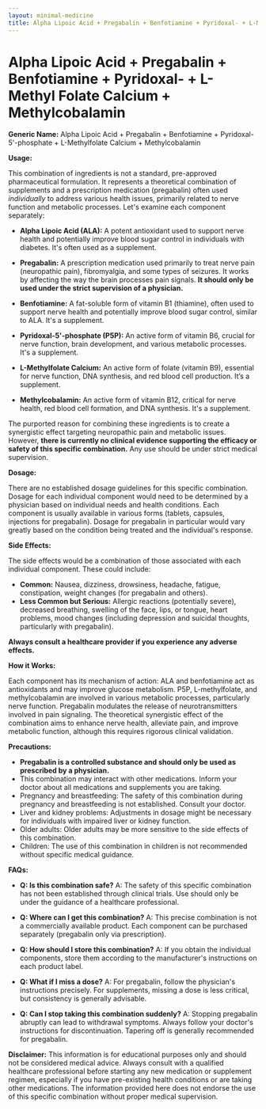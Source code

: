```yaml
---
layout: minimal-medicine
title: Alpha Lipoic Acid + Pregabalin + Benfotiamine + Pyridoxal- + L-Methyl Folate Calcium + Methylcobalamin
---
```


# Alpha Lipoic Acid + Pregabalin + Benfotiamine + Pyridoxal- + L-Methyl Folate Calcium + Methylcobalamin

**Generic Name:** Alpha Lipoic Acid + Pregabalin + Benfotiamine + Pyridoxal-5'-phosphate + L-Methylfolate Calcium + Methylcobalamin


**Usage:**

This combination of ingredients is not a standard, pre-approved pharmaceutical formulation.  It represents a theoretical combination of supplements and a prescription medication (pregabalin) often used *individually* to address various health issues, primarily related to nerve function and metabolic processes.  Let's examine each component separately:

* **Alpha Lipoic Acid (ALA):** A potent antioxidant used to support nerve health and potentially improve blood sugar control in individuals with diabetes.  It's often used as a supplement.

* **Pregabalin:** A prescription medication used primarily to treat nerve pain (neuropathic pain), fibromyalgia, and some types of seizures. It works by affecting the way the brain processes pain signals.  **It should only be used under the strict supervision of a physician.**

* **Benfotiamine:** A fat-soluble form of vitamin B1 (thiamine), often used to support nerve health and potentially improve blood sugar control, similar to ALA. It's a supplement.

* **Pyridoxal-5'-phosphate (P5P):** An active form of vitamin B6, crucial for nerve function, brain development, and various metabolic processes. It's a supplement.

* **L-Methylfolate Calcium:** An active form of folate (vitamin B9), essential for nerve function, DNA synthesis, and red blood cell production. It’s a supplement.

* **Methylcobalamin:** An active form of vitamin B12, critical for nerve health, red blood cell formation, and DNA synthesis.  It's a supplement.


The purported reason for combining these ingredients is to create a synergistic effect targeting neuropathic pain and metabolic issues. However, **there is currently no clinical evidence supporting the efficacy or safety of this specific combination.**  Any use should be under strict medical supervision.


**Dosage:**  

There are no established dosage guidelines for this specific combination.  Dosage for each individual component would need to be determined by a physician based on individual needs and health conditions.  Each component is usually available in various forms (tablets, capsules, injections for pregabalin).  Dosage for pregabalin in particular would vary greatly based on the condition being treated and the individual's response.



**Side Effects:**

The side effects would be a combination of those associated with each individual component.  These could include:

* **Common:** Nausea, dizziness, drowsiness, headache, fatigue, constipation, weight changes (for pregabalin and others).
* **Less Common but Serious:** Allergic reactions (potentially severe), decreased breathing, swelling of the face, lips, or tongue, heart problems, mood changes (including depression and suicidal thoughts, particularly with pregabalin).

**Always consult a healthcare provider if you experience any adverse effects.**


**How it Works:**

Each component has its mechanism of action:  ALA and benfotiamine act as antioxidants and may improve glucose metabolism.  P5P, L-methylfolate, and methylcobalamin are involved in various metabolic processes, particularly nerve function. Pregabalin modulates the release of neurotransmitters involved in pain signaling. The theoretical synergistic effect of the combination aims to enhance nerve health, alleviate pain, and improve metabolic function, although this requires rigorous clinical validation.


**Precautions:**

* **Pregabalin is a controlled substance and should only be used as prescribed by a physician.**
* This combination may interact with other medications. Inform your doctor about all medications and supplements you are taking.
* Pregnancy and breastfeeding: The safety of this combination during pregnancy and breastfeeding is not established. Consult your doctor.
* Liver and kidney problems:  Adjustments in dosage might be necessary for individuals with impaired liver or kidney function.
* Older adults:  Older adults may be more sensitive to the side effects of this combination.
* Children:  The use of this combination in children is not recommended without specific medical guidance.


**FAQs:**

* **Q: Is this combination safe?**  A: The safety of this specific combination has not been established through clinical trials.  Use should only be under the guidance of a healthcare professional.

* **Q: Where can I get this combination?** A: This precise combination is not a commercially available product.  Each component can be purchased separately (pregabalin only via prescription).

* **Q: How should I store this combination?** A: If you obtain the individual components, store them according to the manufacturer's instructions on each product label.

* **Q: What if I miss a dose?** A:  For pregabalin, follow the physician's instructions precisely. For supplements, missing a dose is less critical, but consistency is generally advisable.

* **Q: Can I stop taking this combination suddenly?**  A:  Stopping pregabalin abruptly can lead to withdrawal symptoms.  Always follow your doctor's instructions for discontinuation.  Tapering off is generally recommended for pregabalin.


**Disclaimer:** This information is for educational purposes only and should not be considered medical advice.  Always consult with a qualified healthcare professional before starting any new medication or supplement regimen, especially if you have pre-existing health conditions or are taking other medications.  The information provided here does not endorse the use of this specific combination without proper medical supervision.
